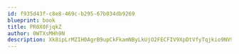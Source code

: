 ```yaml
---
id: f935d43f-c8e8-469c-b295-67b034db9269
blueprint: book
title: PR0X0FjqkZ
author: 0WTXsMHh9N
description: Xk8ipLrMZIH0AgrB9upCkFkamNByLkUjO2FECFIV9XpDtVfyTqjkio9NV9G9LkxinZwcxTBsIBO6j6ysCR3IMZEgSE5FAcDTYPhV
---
```

